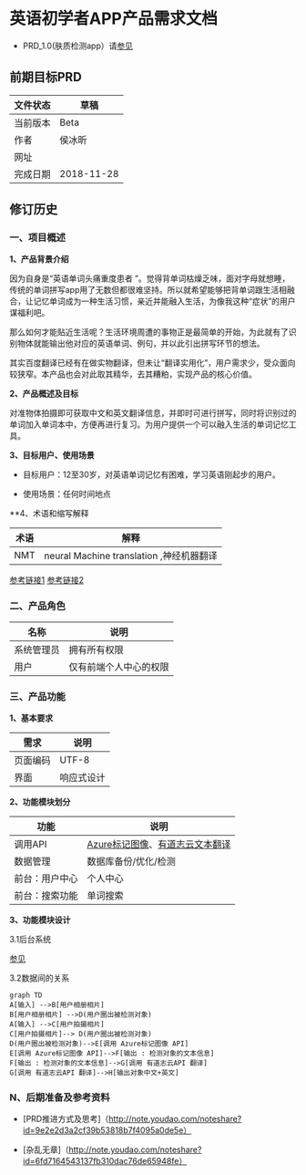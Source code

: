 # 英语初学者APP产品需求文档
* PRD_1.0(肤质检测app）请[参见](https://github.com/bingxin70aa/API_ML_AI/blob/master/PRD_1.0.md)

## 前期目标PRD

文件状态 | 草稿
---|---
当前版本 | Beta
作者 | 侯冰昕
网址 | 
完成日期 |2018-11-28

## 修订历史



### 一、项目概述
**1、产品背景介绍**

因为自身是“英语单词头痛重度患者
”。觉得背单词枯燥乏味，面对字母就想睡，传统的单词拼写app用了无数但都很难坚持。所以就希望能够把背单词跟生活相融合，让记忆单词成为一种生活习惯，亲近并能融入生活，为像我这种“症状”的用户谋福利吧。

那么如何才能贴近生活呢？生活环境周遭的事物正是最简单的开始，为此就有了识别物体就能输出他对应的英语单词、例句，并以此引出拼写环节的想法。

其实百度翻译已经有在做实物翻译，但未让“翻译实用化”，用户需求少，受众面向较狭窄。本产品也会对此取其精华，去其糟粕，实现产品的核心价值。

**2、产品概述及目标**

对准物体拍摄即可获取中文和英文翻译信息，并即时可进行拼写，同时将识别过的单词加入单词本中，方便再进行复习。为用户提供一个可以融入生活的单词记忆工具。

**3、目标用户、使用场景**

* 目标用户：12至30岁，对英语单词记忆有困难，学习英语刚起步的用户。

* 使用场景：任何时间地点


**4、术语和缩写解释

术语 | 解释
---|---
NMT | neural Machine translation ,神经机器翻译

[参考链接1](http://www.sohu.com/a/122262870_116441)
[参考链接2](http://www.sohu.com/a/157050254_642762)




### 二、产品角色

名称| 说明
---|---
系统管理员 | 拥有所有权限
用户 | 	仅有前端个人中心的权限

### 三、产品功能
**1、基本要求**

需求 | 说明
---|---
页面编码 | UTF-8
界面 | 响应式设计

**2、功能模块划分**

功能 | 说明
---|---
调用API | [Azure标记图像](https://docs.azure.cn/zh-cn/cognitive-services/computer-vision/concept-tagging-images#image-tagging-example)、[有道志云文本翻译](https://ai.youdao.com/docs/doc-trans-api.s#p08)
数据管理 | 数据库备份/优化/检测
前台：用户中心 | 个人中心
前台：搜索功能 | 单词搜索

**3、功能模块设计**

3.1后台系统

[参见](http://naotu.baidu.com/file/c1278d8409bddd4e2dd29be02869d500)

3.2数据间的关系
```mermaid
graph TD
A[输入] -->B[用户相册相片] 
B[用户相册相片] -->D(用户圈出被检测对象)
A[输入] -->C[用户拍摄相片]
C[用户拍摄相片]--> D(用户圈出被检测对象)
D(用户圈出被检测对象)-->E[调用 Azure标记图像 API]
E[调用 Azure标记图像 API]-->F[输出 : 检测对象的文本信息]
F[输出 : 检测对象的文本信息]-->G[调用 有道志云API 翻译]
G[调用 有道志云API 翻译]-->H[输出对象中文+英文]

```


### N、后期准备及参考资料
* [PRD推进方式及思考]（http://note.youdao.com/noteshare?id=9e2e2d3a2cf39b53818b7f4095a0de5e）

* [杂乱无章]（http://note.youdao.com/noteshare?id=6fd7164543137fb310dac76de65948fe）
